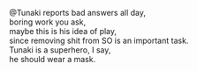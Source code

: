 @Tunaki reports bad answers all day,  
boring work you ask,  
maybe this is his idea of play,  
since removing shit from SO is an important task.  
Tunaki is a superhero, I say,  
he should wear a mask.